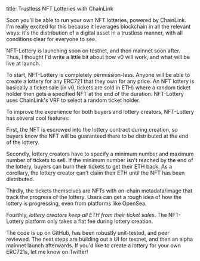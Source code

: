 title: Trustless NFT Lotteries with ChainLink

Soon you'll be able to run your own NFT lotteries, powered by ChainLink. I'm really excited for this because it leverages blockchain in all the relevant ways: it's the distribution of a digital asset in a trustless manner, with all conditions clear for everyone to see.

NFT-Lottery is launching soon on testnet, and then mainnet soon after. Thus, I thought I'd write a little bit about how v0 will work, and what will be live at launch.

To start, NFT-Lottery is completely permission-less. Anyone will be able to create a lottery for any ERC721 that they own for any price. An NFT lottery is basically a ticket sale (in v0, tickets are sold in ETH) where a random ticket holder then gets a specified NFT at the end of the duration. NFT-Lottery uses ChainLink's VRF to select a random ticket holder.

To improve the experience for both buyers and lottery creators, NFT-Lottery has several cool features:

First, the NFT is escrowed into the lottery contract during creation, so buyers know the NFT will be guaranteed there to be distributed at the end of the lottery.

Secondly, lottery creators have to specify a minimum number and maximum number of tickets to sell. If the minimum number isn't reached by the end of the lottery, buyers can burn their tickets to get their ETH back. As a corollary, the lottery creator can't claim their ETH until the NFT has been distributed.

Thirdly, the tickets themselves are NFTs with on-chain metadata/image that track the progress of the lottery. Users can get a rough idea of how the lottery is progressing, even from platforms like OpenSea.

Fourthly, *lottery creators keep all ETH from their ticket sales*. The NFT-Lottery platform only takes a flat fee during lottery creation.

The code is up on GitHub, has been robustly unit-tested, and peer reviewed. The next steps are building out a UI for testnet, and then an alpha mainnet launch afterwards. If you'd like to create a lottery for your own ERC721s, let me know on Twitter!
